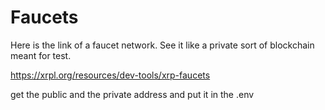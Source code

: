 # Faucets

Here is the link of a faucet network.
See it like a private sort of blockchain meant for test.

https://xrpl.org/resources/dev-tools/xrp-faucets

get the public and the private address and put it in the .env